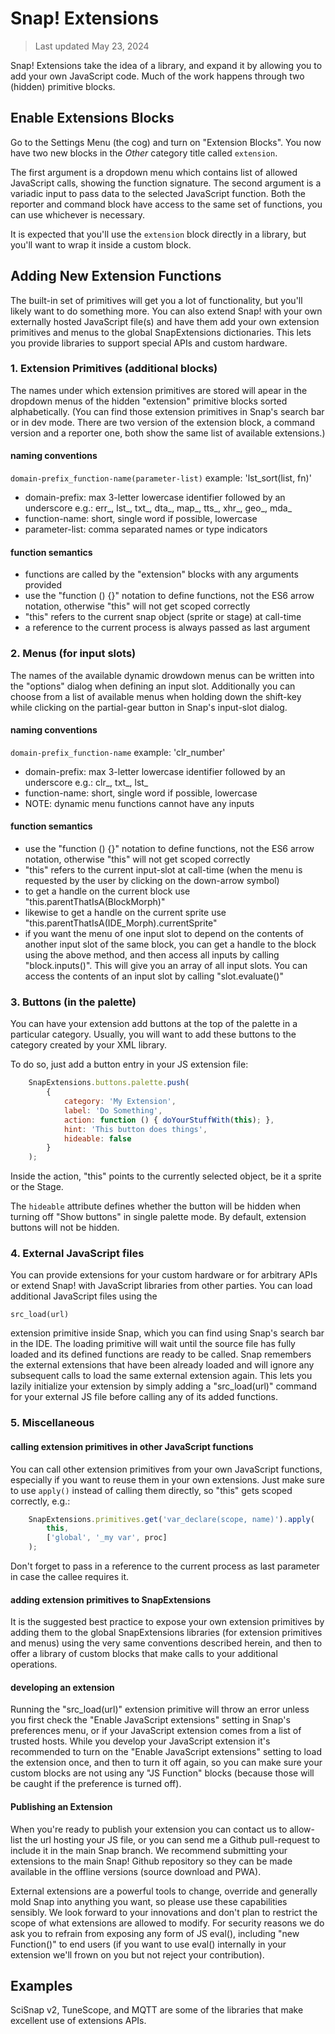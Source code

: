 # Snap! Extensions

> Last updated May 23, 2024

Snap! Extensions take the idea of a library, and expand it by allowing you to add your own JavaScript code.
Much of the work happens through two (hidden) primitive blocks.

## Enable Extensions Blocks
Go to the Settings Menu (the cog) and turn on "Extension Blocks".
You now have two new blocks in the _Other_ category title called `extension`.

The first argument is a dropdown menu which contains list of allowed JavaScript calls, showing the function signature.
The second argument is a variadic input to pass data to the selected JavaScript function.
Both the reporter and command block have access to the same set of functions, you can use whichever is necessary.

It is expected that you'll use the `extension` block directly in a library, but you'll want to wrap it inside a custom block.

## Adding New Extension Functions

The built-in set of primitives will get you a lot of functionality, but you'll likely want to do something more.
You can also extend Snap! with your own externally hosted JavaScript file(s)
and have them add your own extension primitives and menus to the global
SnapExtensions dictionaries. This lets you provide libraries to support
special APIs and custom hardware.

### 1. Extension Primitives (additional blocks)

The names under which extension primitives are stored will apear in the dropdown
menus of the hidden "extension" primitive blocks sorted alphabetically.
(You can find those extension primitives in Snap's search bar or in dev
mode. There are two version of the extension block, a command version and
a reporter one, both show the same list of available extensions.)

#### naming conventions
`domain-prefix_function-name(parameter-list)`
example: 'lst_sort(list, fn)'
- domain-prefix:    max 3-letter lowercase identifier
                    followed by an underscore
            e.g.:    err_, lst_, txt_, dta_, map_, tts_, xhr_, geo_, mda_
- function-name: short, single word if possible, lowercase
- parameter-list: comma separated names or type indicators

#### function semantics
- functions are called by the "extension" blocks with any arguments provided
- use the "function () {}" notation to define functions, not the ES6 arrow
  notation, otherwise "this" will not get scoped correctly
- "this" refers to the current snap object (sprite or stage) at call-time
- a reference to the current process is always passed as last argument

### 2. Menus (for input slots)

The names of the available dynamic drowdown menus can be written into the
"options" dialog when defining an input slot. Additionally you can choose
from a list of available menus when holding down the shift-key while
clicking on the partial-gear button in Snap's input-slot dialog.

#### naming conventions
`domain-prefix_function-name`
example: 'clr_number'
- domain-prefix:    max 3-letter lowercase identifier
                    followed by an underscore
            e.g.:    clr_, txt_, lst_
- function-name: short, single word if possible, lowercase
- NOTE: dynamic menu functions cannot have any inputs

#### function semantics
- use the "function () {}" notation to define functions, not the ES6 arrow
  notation, otherwise "this" will not get scoped correctly
- "this" refers to the current input-slot at call-time (when the menu is
  requested by the user by clicking on the down-arrow symbol)
- to get a handle on the current block use "this.parentThatIsA(BlockMorph)"
- likewise to get a handle on the current sprite use
  "this.parentThatIsA(IDE_Morph).currentSprite"
- if you want the menu of one input slot to depend on the contents of
  another input slot of the same block, you can get a handle to the block
  using the above method, and then access all inputs by calling
  "block.inputs()". This will give you an array of all input slots.
  You can access the contents of an input slot by calling "slot.evaluate()"

### 3. Buttons (in the palette)

You can have your extension add buttons at the top of the palette in a
particular category. Usually, you will want to add these buttons to the
category created by your XML library.

To do so, just add a button entry in your JS extension file:

```js
    SnapExtensions.buttons.palette.push(
        {
            category: 'My Extension',
            label: 'Do Something',
            action: function () { doYourStuffWith(this); },
            hint: 'This button does things',
            hideable: false
        }
    );
```

Inside the action, "this" points to the currently selected object, be it a
sprite or the Stage.

The `hideable` attribute defines whether the button will be hidden when
turning off "Show buttons" in single palette mode. By default, extension
buttons will not be hidden.

### 4. External JavaScript files

You can provide extensions for your custom hardware or for arbitrary APIs
or extend Snap! with JavaScript libraries from other parties. You can
load additional JavaScript files using the

    src_load(url)

extension primitive inside Snap, which you can find using Snap's search bar
in the IDE. The loading primitive will wait until the source file has fully
loaded and its defined functions are ready to be called.
Snap remembers the external extensions that have been already loaded and
will ignore any subsequent calls to load the same external extension again.
This lets you lazily initialize your extension by simply adding a
"src_load(url)" command for your external JS file before calling any of its
added functions.

### 5. Miscellaneous

#### calling extension primitives in other JavaScript functions

You can call other extension primitives from your own JavaScript functions,
especially if you want to reuse them in your own extensions. Just make sure
to use `apply()` instead of calling them directly, so "this" gets scoped
correctly, e.g.:

```js
    SnapExtensions.primitives.get('var_declare(scope, name)').apply(
        this,
        ['global', '_my var', proc]
    );
```
Don't forget to pass in a reference to the current process as last parameter
in case the callee requires it.

#### adding extension primitives to SnapExtensions

It is the suggested best practice to expose your own extension primitives
by adding them to the global SnapExtensions libraries (for extension primitives and
menus) using the very same conventions described herein, and then to offer
a library of custom blocks that make calls to your additional operations.

#### developing an extension

Running the "src_load(url)" extension primitive will throw an error unless you first
check the "Enable JavaScript extensions" setting in Snap's preferences menu,
or if your JavaScript extension comes from a list of trusted hosts.
While you develop your JavaScript extension it's recommended to turn on the
"Enable JavaScript extensions" setting to load the extension once, and
then to turn it off again, so you can make sure your custom blocks are not
using any "JS Function" blocks (because those will be caught if the
preference is turned off).

#### Publishing an Extension

When you're ready to publish your extension you can contact us to allow-list
the url hosting your JS file, or you can send me a Github pull-request to
include it in the main Snap branch.
We recommend submitting your extensions to the main Snap! Github repository
so they can be made available in the offline versions (source download
and PWA).

External extensions are a powerful tools to change, override and generally
mold Snap into anything you want, so please use these capabilities sensibly.
We look forward to your innovations and don't plan to restrict the scope of
what extensions are allowed to modify. For security reasons we do ask you to
refrain from exposing any form of JS eval(), including "new Function()" to
end users (if you want to use eval() internally in your extension we'll
frown on you but not reject your contribution).

## Examples

SciSnap v2, TuneScope, and MQTT are some of the libraries that make excellent use of extensions APIs.
